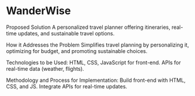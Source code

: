 # WanderWise

Proposed Solution
A personalized travel planner offering itineraries, real-time updates, and sustainable travel options. 

How it Addresses the Problem
Simplifies travel planning by personalizing it, optimizing for budget, and promoting sustainable choices.

Technologies to be Used:
HTML, CSS, JavaScript for front-end.
APIs for real-time data (weather, flights).

Methodology and Process for Implementation: 
Build front-end with HTML, CSS, and JS.
Integrate APIs for real-time updates.
